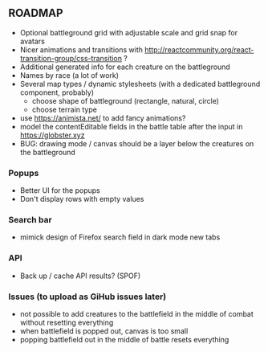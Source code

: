 ## ROADMAP

- Optional battleground grid with adjustable scale and grid snap for avatars
- Nicer animations and transitions with http://reactcommunity.org/react-transition-group/css-transition ?
- Additional generated info for each creature on the battleground
- Names by race (a lot of work)
- Several map types / dynamic stylesheets (with a dedicated battleground component, probably)
    - choose shape of battleground (rectangle, natural, circle)
    - choose terrain type
- use https://animista.net/ to add fancy animations?
- model the contentEditable fields in the battle table after the input in https://globster.xyz
- BUG: drawing mode / canvas should be a layer below the creatures on the battleground

### Popups

- Better UI for the popups
- Don't display rows with empty values

### Search bar

- mimick design of Firefox search field in dark mode new tabs

### API

- Back up / cache API results? (SPOF)

### Issues (to upload as GiHub issues later)

- not possible to add creatures to the battlefield in the middle of combat without resetting everything
- when battlefield is popped out, canvas is too small
- popping battlefield out in the middle of battle resets everything
